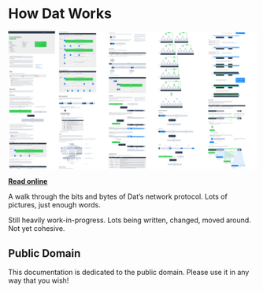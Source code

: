 # How Dat Works

![Overview screenshot of documentation](png/screenshot.png)

[**Read online**](https://vtduncan.github.io/how-dat-works/)

A walk through the bits and bytes of Dat’s network protocol. Lots of pictures, just enough words.

Still heavily work-in-progress. Lots being written, changed, moved around. Not yet cohesive.

## Public Domain

This documentation is dedicated to the public domain. Please use it in any way that you wish!
